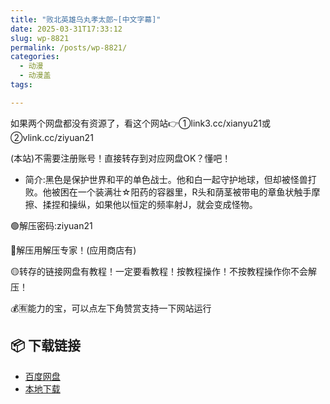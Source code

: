 ```yaml
---
title: "败北英雄乌丸孝太郎~[中文字幕]"
date: 2025-03-31T17:33:12
slug: wp-8821
permalink: /posts/wp-8821/
categories:
  - 动漫
  - 动漫盖
tags:

---
```


如果两个网盘都没有资源了，看这个网站👉①link3.cc/xianyu21或②vlink.cc/ziyuan21

(本站)不需要注册账号！直接转存到对应网盘OK？懂吧！

*   简介:黑色是保护世界和平的单色战士。他和白一起守护地球，但却被怪兽打败。他被困在一个装满壮☆阳药的容器里，R头和荫茎被带电的章鱼状触手摩擦、揉捏和操纵，如果他以恒定的频率射J，就会变成怪物。

🟢解压密码:ziyuan21

🔵解压用解压专家！(应用商店有)

🟡转存的链接网盘有教程！一定要看教程！按教程操作！不按教程操作你不会解压！

💰🈶能力的宝，可以点左下角赞赏支持一下网站运行

## 📦 下载链接
- [百度网盘](https://blziyuan21.com/pay-download/8821?key=32fc5a7ade&down_id=0)
- [本地下载](https://blziyuan21.com/pay-download/8821?key=32fc5a7ade&down_id=1)

